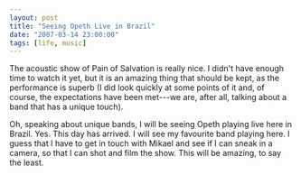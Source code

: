 ```yaml
---
layout: post
title: "Seeing Opeth Live in Brazil"
date: "2007-03-14 23:00:00"
tags: [life, music]
---
```

The acoustic show of Pain of Salvation is really nice. I didn't have enough
time to watch it yet, but it is an amazing thing that should be kept, as the
performance is superb (I did look quickly at some points of it and, of
course, the expectations have been met---we are, after all, talking about a
band that has a unique touch).

Oh, speaking about unique bands, I will be seeing Opeth playing live here in
Brazil. Yes. This day has arrived. I will see my favourite band playing
here. I guess that I have to get in touch with Mikael and see if I can sneak
in a camera, so that I can shot and film the show.  This will be amazing, to
say the least.
